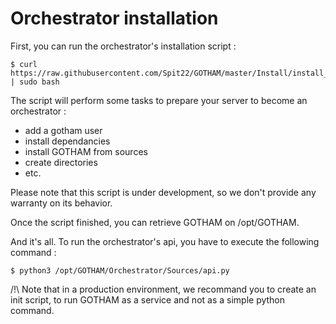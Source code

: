 # Orchestrator installation

First, you can run the orchestrator's installation script :

```
$ curl https://raw.githubusercontent.com/Spit22/GOTHAM/master/Install/install_orchestrator.sh | sudo bash
```

The script will perform some tasks to prepare your server to become an orchestrator :
  - add a gotham user
  - install dependancies
  - install GOTHAM from sources
  - create directories
  - etc.

Please note that this script is under development, so we don't provide any warranty on its behavior.

Once the script finished, you can retrieve GOTHAM on /opt/GOTHAM.

And it's all. To run the orchestrator's api, you have to execute the following command :

```
$ python3 /opt/GOTHAM/Orchestrator/Sources/api.py
```

/!\ Note that in a production environment, we recommand you to create an init script, to run GOTHAM as a service and not as a simple python command. 
